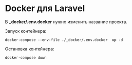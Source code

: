# Docker для Laravel

В **_docker/.env.docker** нужно изменить название проекта.

Запуск контейнера:
```shell
docker-compose --env-file ./_docker/.env.docker  up -d
```

Остановка контейнера:
```shell
docker-compose down
```
